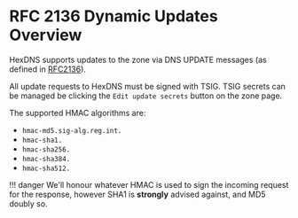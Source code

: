 # RFC 2136 Dynamic Updates Overview

HexDNS supports updates to the zone via DNS UPDATE messages (as defined in [RFC2136](https://tools.ietf.org/html/rfc2136)).

All update requests to HexDNS must be signed with TSIG. TSIG secrets can be managed be clicking the
`Edit update secrets` button on the zone page.

The supported HMAC algorithms are:

* `hmac-md5.sig-alg.reg.int.`
* `hmac-sha1.`
* `hmac-sha256.`
* `hmac-sha384.`
* `hmac-sha512.`


!!! danger
    We'll honour whatever HMAC is used to sign the incoming request for the response, however SHA1 is
    **strongly** advised against, and MD5 doubly so.